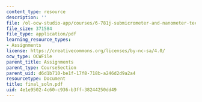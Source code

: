 ```yaml
---
content_type: resource
description: ''
file: /ol-ocw-studio-app/courses/6-781j-submicrometer-and-nanometer-technology-spring-2006/4e1e95024c60c936b3ff38244250dd49_final_soln.pdf
file_size: 371584
file_type: application/pdf
learning_resource_types:
- Assignments
license: https://creativecommons.org/licenses/by-nc-sa/4.0/
ocw_type: OCWFile
parent_title: Assignments
parent_type: CourseSection
parent_uid: d6d1b710-be1f-17f8-718b-a246d2d9a2a4
resourcetype: Document
title: final_soln.pdf
uid: 4e1e9502-4c60-c936-b3ff-38244250dd49
---
```

